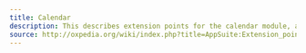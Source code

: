 ```yaml
---
title: Calendar
description: This describes extension points for the calendar module, allowing you to add functions. 
source: http://oxpedia.org/wiki/index.php?title=AppSuite:Extension_points_for_calendar
---
```

